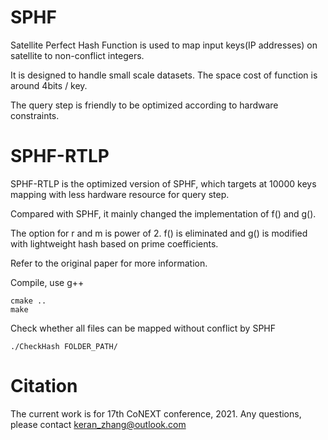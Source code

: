 # SPHF
Satellite Perfect Hash Function is used to map input keys(IP addresses) on satellite to non-conflict integers.

It is designed to handle small scale datasets. The space cost of function is around 4bits / key.

The query step is friendly to be optimized according to hardware constraints.

# SPHF-RTLP
SPHF-RTLP is the optimized version of SPHF, which targets at 10000 keys mapping with less hardware resource for query step.

Compared with SPHF, it mainly changed the implementation of f() and g().

The option for r and m is power of 2. f() is eliminated and g() is modified with lightweight hash based on prime coefficients.

Refer to the original paper for more information.

Compile, use g++

```
cmake ..
make
```

Check whether all files can be mapped without conflict by SPHF

`./CheckHash FOLDER_PATH/`

# Citation
The current work is for 17th CoNEXT conference, 2021.
Any questions, please contact keran_zhang@outlook.com
